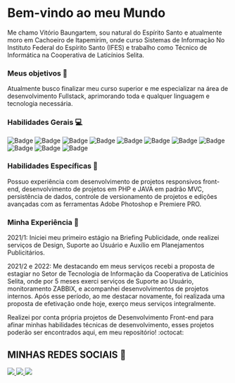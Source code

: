 #  Bem-vindo ao meu Mundo

Me chamo Vitório Baungartem, sou natural do Espírito Santo e atualmente moro em Cachoeiro de Itapemirim, onde curso Sistemas de Informação No Instituto Federal do Espírito Santo (IFES) e trabalho como Técnico de Informática na Cooperativa de Laticínios Selita. 

### Meus objetivos :sunrise_over_mountains:

Atualmente busco finalizar meu curso superior e me especializar na área de desenvolvimento Fullstack, aprimorando toda e qualquer linguagem e tecnologia necessária. 

### Habilidades Gerais :computer:
![Badge](https://img.shields.io/badge/HTML5-E34F26?style=for-the-badge&logo=html5&logoColor=white) ![Badge](https://img.shields.io/badge/CSS3-1572B6?style=for-the-badge&logo=css3&logoColor=white) ![Badge](https://img.shields.io/badge/Sass-CC6699?style=for-the-badge&logo=sass&logoColor=white) ![Badge](https://img.shields.io/badge/JavaScript-F7DF1E?style=for-the-badge&logo=javascript&logoColor=black) ![Badge](https://img.shields.io/badge/Java-ED8B00?style=for-the-badge&logo=java&logoColor=white) ![Badge](https://img.shields.io/badge/jQuery-0769AD?style=for-the-badge&logo=jquery&logoColor=white) ![Badge](https://img.shields.io/badge/MySQL-00000F?style=for-the-badge&logo=mysql&logoColor=white) ![Badge](https://img.shields.io/badge/PHP-777BB4?style=for-the-badge&logo=php&logoColor=white) ![Badge](https://img.shields.io/badge/GIT-E44C30?style=for-the-badge&logo=git&logoColor=white) ![Badge](https://img.shields.io/badge/Adobe%20Premiere%20Pro-9999FF?style=for-the-badge&logo=Adobe%20Premiere%20Pro&logoColor=white) ![Badge](https://img.shields.io/badge/Adobe%20Photoshop-31A8FF?style=for-the-badge&logo=Adobe%20Photoshop&logoColor=black)

### Habilidades Específicas :floppy_disk:

Possuo experiência com desenvolvimento de projetos responsivos front-end, desenvolvimento de projetos em PHP e JAVA em padrão MVC, persistência de dados, controle de versionamento de projetos e edições avançadas com as ferramentas Adobe Photoshop e Premiere PRO.

### Minha Experiência :rocket:

2021/1: Iniciei meu primeiro estágio na Briefing Publicidade, onde realizei serviços de Design, Suporte ao Usuário e Auxílio em Planejamentos Publicitários.

2021/2 e 2022: Me destacando em meus serviços recebi a proposta de estagiar no Setor de Tecnologia de Informação da Cooperativa de Laticínios Selita, onde por 5 meses exerci serviços de Suporte ao Usuário, monitoramento ZABBIX, e acompanhei desenvolvimentos de projetos internos.
Após esse período, ao me destacar novamente, foi realizada uma proposta de efetivação onde hoje, exerço meus serviços integralmente. 

Realizei por conta própria projetos de Desenvolvimento Front-end para afinar minhas habilidades técnicas de desenvolvimento, esses projetos poderão ser encontrados aqui, em meu repositório! :octocat:  

## MINHAS REDES SOCIAIS :iphone:
<a href="https://www.linkedin.com/in/vit%C3%B3rio-baungartem-221041192/">
<img src="https://img.shields.io/badge/LinkedIn-0077B5?style=for-the-badge&logo=linkedin&logoColor=white">
</a>
<a href="https://www.instagram.com/vbaungartem/">
<img src="https://img.shields.io/badge/Instagram-E4405F?style=for-the-badge&logo=instagram&logoColor=white"> 
</a> <a href="https://www.youtube.com/channel/UCf0N4i1rB9zSj33wsPL-91Q">
<img src="https://img.shields.io/badge/YouTube-FF0000?style=for-the-badge&logo=youtube&logoColor=white">
</a>






